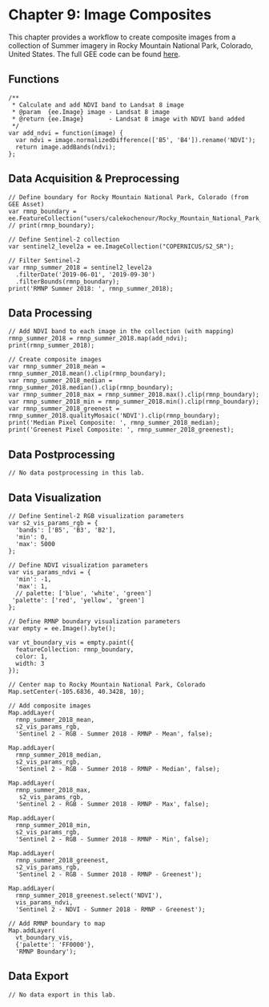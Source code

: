 # Chapter 9: Image Composites

This chapter provides a workflow to create composite images from a collection of Summer imagery in Rocky Mountain National Park, Colorado, United States. The full GEE code can be found [here](https://code.earthengine.google.com/2528a4c2c3910aa9557447174adaf33a).

## Functions

```{code-block} javascript
/**
 * Calculate and add NDVI band to Landsat 8 image
 * @param  {ee.Image} image - Landsat 8 image
 * @return {ee.Image}       - Landsat 8 image with NDVI band added
 */
var add_ndvi = function(image) {
  var ndvi = image.normalizedDifference(['B5', 'B4']).rename('NDVI');
  return image.addBands(ndvi);
};
```

## Data Acquisition & Preprocessing

```{code-block} javascript
// Define boundary for Rocky Mountain National Park, Colorado (from GEE Asset)
var rmnp_boundary = ee.FeatureCollection("users/calekochenour/Rocky_Mountain_National_Park__Boundary_Polygon");
// print(rmnp_boundary);

// Define Sentinel-2 collection
var sentinel2_level2a = ee.ImageCollection("COPERNICUS/S2_SR");

// Filter Sentinel-2
var rmnp_summer_2018 = sentinel2_level2a
  .filterDate('2019-06-01', '2019-09-30')
  .filterBounds(rmnp_boundary);
print('RMNP Summer 2018: ', rmnp_summer_2018);
```

## Data Processing

```{code-block} javascript
// Add NDVI band to each image in the collection (with mapping)
rmnp_summer_2018 = rmnp_summer_2018.map(add_ndvi);
print(rmnp_summer_2018);

// Create composite images
var rmnp_summer_2018_mean = rmnp_summer_2018.mean().clip(rmnp_boundary);
var rmnp_summer_2018_median = rmnp_summer_2018.median().clip(rmnp_boundary);
var rmnp_summer_2018_max = rmnp_summer_2018.max().clip(rmnp_boundary);
var rmnp_summer_2018_min = rmnp_summer_2018.min().clip(rmnp_boundary);
var rmnp_summer_2018_greenest = rmnp_summer_2018.qualityMosaic('NDVI').clip(rmnp_boundary);
print('Median Pixel Composite: ', rmnp_summer_2018_median);
print('Greenest Pixel Composite: ', rmnp_summer_2018_greenest);
```

## Data Postprocessing

```{code-block} javascript
// No data postprocessing in this lab.
```

## Data Visualization

```{code-block} javascript
// Define Sentinel-2 RGB visualization parameters
var s2_vis_params_rgb = {
  'bands': ['B5', 'B3', 'B2'],
  'min': 0,
  'max': 5000
};

// Define NDVI visualization parameters
var vis_params_ndvi = {
  'min': -1,
  'max': 1,
  // palette: ['blue', 'white', 'green']
 'palette': ['red', 'yellow', 'green']
};

// Define RMNP boundary visualization parameters
var empty = ee.Image().byte();

var vt_boundary_vis = empty.paint({
  featureCollection: rmnp_boundary,
  color: 1,
  width: 3
});

// Center map to Rocky Mountain National Park, Colorado
Map.setCenter(-105.6836, 40.3428, 10);

// Add composite images
Map.addLayer(
  rmnp_summer_2018_mean,
  s2_vis_params_rgb,
  'Sentinel 2 - RGB - Summer 2018 - RMNP - Mean', false);

Map.addLayer(
  rmnp_summer_2018_median,
  s2_vis_params_rgb,
  'Sentinel 2 - RGB - Summer 2018 - RMNP - Median', false);

Map.addLayer(
  rmnp_summer_2018_max,
   s2_vis_params_rgb,
  'Sentinel 2 - RGB - Summer 2018 - RMNP - Max', false);

Map.addLayer(
  rmnp_summer_2018_min,
  s2_vis_params_rgb,
  'Sentinel 2 - RGB - Summer 2018 - RMNP - Min', false);

Map.addLayer(
  rmnp_summer_2018_greenest,
  s2_vis_params_rgb,
  'Sentinel 2 - RGB - Summer 2018 - RMNP - Greenest');

Map.addLayer(
  rmnp_summer_2018_greenest.select('NDVI'),
  vis_params_ndvi,
  'Sentinel 2 - NDVI - Summer 2018 - RMNP - Greenest');

// Add RMNP boundary to map
Map.addLayer(
  vt_boundary_vis,
  {'palette': 'FF0000'},
  'RMNP Boundary');
```

## Data Export

```{code-block} javascript
// No data export in this lab.
```
